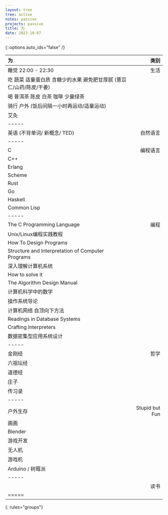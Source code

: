 ```yaml
---
layout: tree
tree: active
notes: passive
projects: passive
title: 为
date: 2023-10-07
---
```



{::options auto_ids="false" /}


| 为                                                                            | 类别           |
|:------------------------------------------------------------------------------|---------------:|
| 睡觉 22:00 - 22:30                                                            | 生活           |
| 吃 蔬菜 适量蛋白质 含糖少的水果 避免肥甘厚腻 (薏苡仁/山药/陈皮/干姜)          |                |
| 喝 普洱茶 陈皮 白茶 咖啡 少量绿茶                                             |                |
| 骑行 户外 (饭后间隔一小时再运动/适量运动)                                     |                |
| 艾灸                                                                          |                |
|-----
| 英语 (不背单词/ 新概念/ TED)                                                  | 自然语言       |
|-----
| C                                                                             | 编程语言       |
| C++                                                                           |                |
| Erlang                                                                        |                |
| Scheme                                                                        |                |
| Rust                                                                          |                |
| Go                                                                            |                |
| Haskell                                                                       |                |
| Common Lisp                                                                   |                |
|-----
| The C Programming Language                                                    | 编程           |
| Unix/Linux编程实践教程                                                        |                |
| How To Design Programs                                                        |                |
| Structure and Interpretation of Computer Programs                             |                |
| 深入理解计算机系统                                                            |                |
| How to solve it                                                               |                |
| The Algorithm Design Manual                                                   |                |
| 计算机科学中的数学                                                            |                |
| 操作系统导论                                                                  |                |
| 计算机网络 自顶向下方法                                                       |                |
| Readings in Database Systems                                                  |                |
| Crafting Interpreters                                                         |                |
| 数据密集型应用系统设计                                                        |                |
|-----
| 金刚经                                                                        | 哲学           |
| 六祖坛经                                                                      |                |
| 道德经                                                                        |                |
| 庄子                                                                          |                |
| 传习录                                                                        |                |
|-----
| 户外生存                                                                      | Stupid but Fun |
| 画画                                                                          |                |
| Blender                                                                       |                |
| 游戏开发                                                                      |                |
| 无人机                                                                        |                |
| 游戏机                                                                        |                |
| Arduino / 树莓派                                                              |                |
|-----
|                                                                               | 读书           |
|=====
{: rules="groups"}

